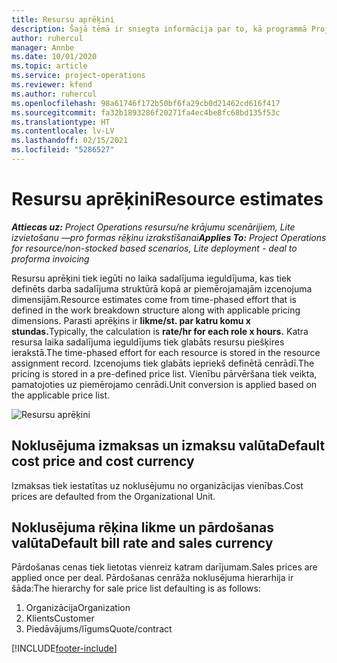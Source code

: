 ```yaml
---
title: Resursu aprēķini
description: Šajā tēmā ir sniegta informācija par to, kā programmā Project Operations tiek veikti resursu aprēķini.
author: ruhercul
manager: Annbe
ms.date: 10/01/2020
ms.topic: article
ms.service: project-operations
ms.reviewer: kfend
ms.author: ruhercul
ms.openlocfilehash: 98a61746f172b50bf6fa29cb0d21462cd616f417
ms.sourcegitcommit: fa32b1893286f20271fa4ec4be8fc68bd135f53c
ms.translationtype: HT
ms.contentlocale: lv-LV
ms.lasthandoff: 02/15/2021
ms.locfileid: "5286527"
---
```

# <a name="resource-estimates"></a><span data-ttu-id="a49b8-103">Resursu aprēķini</span><span class="sxs-lookup"><span data-stu-id="a49b8-103">Resource estimates</span></span>

<span data-ttu-id="a49b8-104">_**Attiecas uz:** Project Operations resursu/ne krājumu scenārijiem, Lite izvietošanu —pro formas rēķinu izrakstīšanai_</span><span class="sxs-lookup"><span data-stu-id="a49b8-104">_**Applies To:** Project Operations for resource/non-stocked based scenarios, Lite deployment - deal to proforma invoicing_</span></span>

<span data-ttu-id="a49b8-105">Resursu aprēķini tiek iegūti no laika sadalījuma ieguldījuma, kas tiek definēts darba sadalījuma struktūrā kopā ar piemērojamajām izcenojuma dimensijām.</span><span class="sxs-lookup"><span data-stu-id="a49b8-105">Resource estimates come from time-phased effort that is defined in the work breakdown structure along with applicable pricing dimensions.</span></span> <span data-ttu-id="a49b8-106">Parasti aprēķins ir **likme/st. par katru komu x stundas.**</span><span class="sxs-lookup"><span data-stu-id="a49b8-106">Typically, the calculation is **rate/hr for each role x hours.**</span></span> <span data-ttu-id="a49b8-107">Katra resursa laika sadalījuma ieguldījums tiek glabāts resursu piešķires ierakstā.</span><span class="sxs-lookup"><span data-stu-id="a49b8-107">The time-phased effort for each resource is stored in the resource assignment record.</span></span> <span data-ttu-id="a49b8-108">Izcenojums tiek glabāts iepriekš definētā cenrādī.</span><span class="sxs-lookup"><span data-stu-id="a49b8-108">The pricing is stored in a pre-defined price list.</span></span> <span data-ttu-id="a49b8-109">Vienību pārvēršana tiek veikta, pamatojoties uz piemērojamo cenrādi.</span><span class="sxs-lookup"><span data-stu-id="a49b8-109">Unit conversion is applied based on the applicable price list.</span></span>

![Resursu aprēķini](./media/navigation12.png)

## <a name="default-cost-price-and-cost-currency"></a><span data-ttu-id="a49b8-111">Noklusējuma izmaksas un izmaksu valūta</span><span class="sxs-lookup"><span data-stu-id="a49b8-111">Default cost price and cost currency</span></span>

<span data-ttu-id="a49b8-112">Izmaksas tiek iestatītas uz noklusējumu no organizācijas vienības.</span><span class="sxs-lookup"><span data-stu-id="a49b8-112">Cost prices are defaulted from the Organizational Unit.</span></span>

## <a name="default-bill-rate-and-sales-currency"></a><span data-ttu-id="a49b8-113">Noklusējuma rēķina likme un pārdošanas valūta</span><span class="sxs-lookup"><span data-stu-id="a49b8-113">Default bill rate and sales currency</span></span>

<span data-ttu-id="a49b8-114">Pārdošanas cenas tiek lietotas vienreiz katram darījumam.</span><span class="sxs-lookup"><span data-stu-id="a49b8-114">Sales prices are applied once per deal.</span></span> <span data-ttu-id="a49b8-115">Pārdošanas cenrāža noklusējuma hierarhija ir šāda:</span><span class="sxs-lookup"><span data-stu-id="a49b8-115">The hierarchy for sale price list defaulting is as follows:</span></span>

1. <span data-ttu-id="a49b8-116">Organizācija</span><span class="sxs-lookup"><span data-stu-id="a49b8-116">Organization</span></span>
2. <span data-ttu-id="a49b8-117">Klients</span><span class="sxs-lookup"><span data-stu-id="a49b8-117">Customer</span></span>
3. <span data-ttu-id="a49b8-118">Piedāvājums/līgums</span><span class="sxs-lookup"><span data-stu-id="a49b8-118">Quote/contract</span></span>


[!INCLUDE[footer-include](../includes/footer-banner.md)]